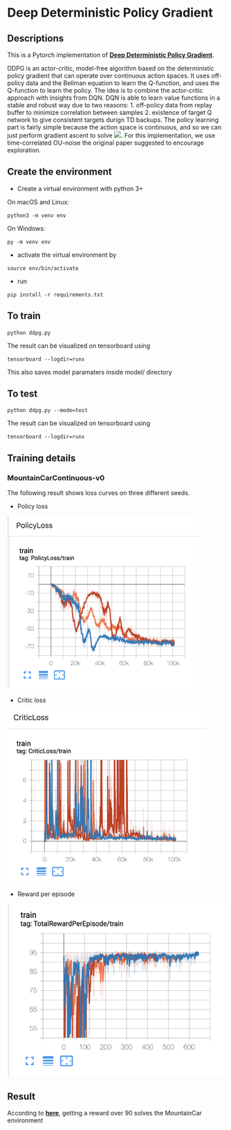# Deep Deterministic Policy Gradient

## Descriptions
This is a Pytorch implementation of [**Deep Deterministic Policy Gradient**](https://arxiv.org/pdf/1509.02971.pdf).

DDPG is an actor-critic, model-free algorithm based on the deterministic policy gradient that can operate over continuous action spaces. It uses off-policy data and the Bellman equation to learn the Q-function, and uses the Q-function to learn the policy. The idea is to combine the actor-critic approach with insights from DQN. DQN is able to learn value functions in a stable and robust way due to two reasons: 1. off-policy data from replay buffer to minimize correlation between samples 2. existence of target Q network to give consistent targets durign TD backups. The policy learning part is fairly simple because the action space is continuous, and so we can just perform gradient ascent to solve <img src="figures/policygoal" height="200"/>. For this implementation, we use time-correlated OU-noise the original paper suggested to encourage exploration.

## Create the environment
* Create a virtual environment with python 3+

On macOS and Linux:
```bath
python3 -m venv env
```
On Windows:
```bath
py -m venv env
```
* activate the virtual environment by
```bath
source env/bin/activate
```
* run
```bath
pip install -r requirements.txt
```

## To train
```bath
python ddpg.py
```
The result can be visualized on tensorboard using
```bath
tensorboard --logdir=runs
```
This also saves model paramaters inside model/ directory
## To test
```bath
python ddpg.py --mode=test
```
The result can be visualized on tensorboard using
```bath
tensorboard --logdir=runs
```

## Training details

### MountainCarContinuous-v0

The following result shows loss curves on three different seeds.

* Policy loss

<img src="figures/policyloss.png" height="400"/>

* Critic loss

<img src="figures/criticloss.png" height="400"/>

* Reward per episode

<img src="figures/returnpereps.png" height="400"/>


## Result
According to [**here**](https://github.com/openai/gym/wiki/MountainCarContinuous-v0), getting a reward over 90 solves the MountainCar environment